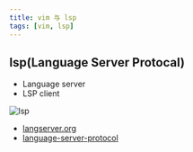 ```yaml
---
title: vim 与 lsp
tags: [vim, lsp]
---
```


## lsp(Language Server Protocal)

* Language server
* LSP client

![lsp]({{site.url}}/resources/images/tool/language-server-sequence.png)



* [langserver.org](https://langserver.org/)
* [language-server-protocol](https://microsoft.github.io/language-server-protocol/overview)
